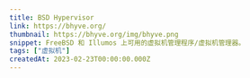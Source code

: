 ```yaml
---
title: BSD Hypervisor
link: https://bhyve.org/
thumbnail: https://bhyve.org/img/bhyve.png
snippet: FreeBSD 和 Illumos 上可用的虚拟机管理程序/虚拟机管理器。
tags: ["虚拟机"]
createdAt: 2023-02-23T00:00:00.000Z
---
```

